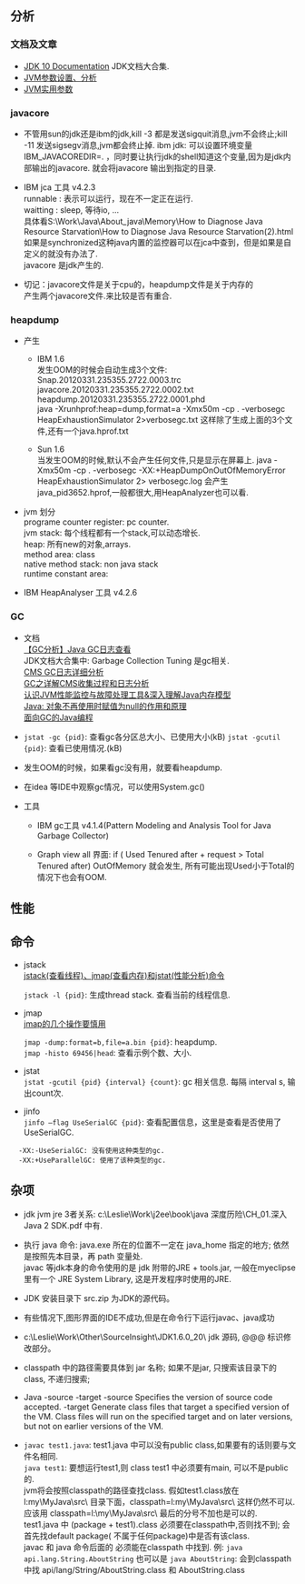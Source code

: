 
## 分析 ##
### 文档及文章 ###
   * [JDK 10 Documentation](https://docs.oracle.com/javase/10/)  JDK文档大合集.
   * [JVM参数设置、分析](https://www.cnblogs.com/redcreen/archive/2011/05/04/2037057.html#CMSInitiatingOccupancyFraction_value)  
   * [JVM实用参数](http://ifeve.com/useful-jvm-flags-part-3-printing-all-xx-flags-and-their-values/)  

### javacore ###
  * 不管用sun的jdk还是ibm的jdk,kill -3 都是发送sigquit消息,jvm不会终止;kill -11 发送sigsegv消息,jvm都会终止掉.
  ibm jdk:  可以设置环境变量IBM_JAVACOREDIR=.  ，同时要让执行jdk的shell知道这个变量,因为是jdk内部输出的javacore. 就会将javacore 输出到指定的目录.  

  * IBM jca 工具 v4.2.3  
  runnable : 表示可以运行，现在不一定正在运行.  
  waitting : sleep, 等待io, ...  
  具体看S:\Work\Java\About_java\Memory\How to Diagnose Java Resource Starvation\How to Diagnose Java Resource Starvation(2).html  
  如果是synchronized这种java内置的监控器可以在jca中查到，但是如果是自定义的就没有办法了.  
  javacore 是jdk产生的.  

  * 切记：javacore文件是关于cpu的，heapdump文件是关于内存的  
        产生两个javacore文件.来比较是否有重合.

### heapdump ###
  * 产生  
    + IBM 1.6  
      发生OOM的时候会自动生成3个文件: Snap.20120331.235355.2722.0003.trc  javacore.20120331.235355.2722.0002.txt heapdump.20120331.235355.2722.0001.phd  
      java -Xrunhprof:heap=dump,format=a -Xmx50m -cp . -verbosegc HeapExhaustionSimulator 2>verbosegc.txt  这样除了生成上面的3个文件,还有一个java.hprof.txt  

    + Sun 1.6  
      当发生OOM的时候,默认不会产生任何文件,只是显示在屏幕上.
      java -Xmx50m -cp . -verbosegc -XX:+HeapDumpOnOutOfMemoryError HeapExhaustionSimulator 2> verbosegc.log 会产生java_pid3652.hprof,一般都很大,用HeapAnalyzer也可以看.

  * jvm 划分  
    programe counter register: pc counter.  
    jvm stack:                每个线程都有一个stack,可以动态增长.  
    heap:                     所有new的对象,arrays.  
    method area:              class  
    native method stack:      non java stack  
    runtime constant area:  

  * IBM HeapAnalyser 工具 v4.2.6  

### GC ###
  * 文档  
  [【GC分析】Java GC日志查看](https://www.cnblogs.com/qlqwjy/p/7929414.html)  
  JDK文档大合集中: Garbage Collection Tuning 是gc相关.  
  [CMS GC日志详细分析](https://blog.csdn.net/a417930422/article/details/16948933)  
  [GC之详解CMS收集过程和日志分析](http://www.cnblogs.com/zhangxiaoguang/p/5792468.html)  
  [认识JVM性能监控与故障处理工具&深入理解Java内存模型](https://blog.csdn.net/kringpin_lin/article/details/26211119)  
  [Java: 对象不再使用时赋值为null的作用和原理](https://www.polarxiong.com/archives/Java-%E5%AF%B9%E8%B1%A1%E4%B8%8D%E5%86%8D%E4%BD%BF%E7%94%A8%E6%97%B6%E8%B5%8B%E5%80%BC%E4%B8%BAnull%E7%9A%84%E4%BD%9C%E7%94%A8%E5%92%8C%E5%8E%9F%E7%90%86.html)  
  [面向GC的Java编程](http://www.importnew.com/11372.html)  

  * `jstat -gc {pid}`: 查看gc各分区总大小、已使用大小(kB)
    `jstat -gcutil {pid}`: 查看已使用情况.(kB)

  * 发生OOM的时候，如果看gc没有用，就要看heapdump.  

  * 在idea 等IDE中观察gc情况，可以使用System.gc()

  * 工具  
    + IBM gc工具 v4.1.4(Pattern Modeling and Analysis Tool for Java Garbage Collector)  
   
    + Graph view all 界面: if ( Used Tenured after + request > Total Tenured after)  OutOfMemory 就会发生, 所有可能出现Used小于Total的情况下也会有OOM.  


## 性能 ## 

## 命令 ##
  * jstack  
    [jstack(查看线程)、jmap(查看内存)和jstat(性能分析)命令](https://blog.csdn.net/imxiangzi/article/details/47123849)  

    `jstack -l {pid}`:  生成thread stack. 查看当前的线程信息.  

  * jmap  
    [jmap的几个操作要慎用](https://blog.csdn.net/lovetea99/article/details/52588265)  

    `jmap -dump:format=b,file=a.bin {pid}`: heapdump.  
    `jmap -histo 69456|head`: 查看示例个数、大小.

  * jstat  
    `jstat -gcutil {pid} {interval} {count}`: gc 相关信息.  每隔 interval s, 输出count次.  

  * jinfo  
    `jinfo –flag UseSerialGC {pid}`: 查看配置信息，这里是查看是否使用了 UseSerialGC.  
  >  
      -XX:-UseSerialGC: 没有使用这种类型的gc.  
      -XX:+UseParallelGC: 使用了该种类型的gc.  

## 杂项 ##
  * jdk jvm jre 3者关系:  c:\Leslie\Work\j2ee\book\java 深度历险\CH_01.深入Java 2 SDK.pdf 中有.  
  
  * 执行 java 命令: java.exe 所在的位置不一定在 java_home 指定的地方;  依然是按照先本目录，再 path 变量处.  
   javac 等jdk本身的命令使用的是 jdk 附带的JRE + tools.jar,  一般在myeclipse里有一个 JRE System Library, 这是开发程序时使用的JRE.  
  * JDK 安装目录下 src.zip 为JDK的源代码。  

  * 有些情况下,图形界面的IDE不成功,但是在命令行下运行javac、java成功  

  * c:\Leslie\Work\Other\SourceInsight\JDK1.6.0_20\  jdk 源码,  @@@ 标识修改部分。  

  * classpath 中的路径需要具体到 jar 名称; 如果不是jar, 只搜索该目录下的class, 不递归搜索;  

  * Java -source   -target
    -source Specifies the version of source code accepted.
    -target Generate class files that target a specified version of the VM. Class files will run on the specified target and on later versions, but not on earlier versions of the VM.

  * `javac test1.java`: test1.java 中可以没有public class,如果要有的话则要与文件名相同.  
    `java test1`: 要想运行test1,则 class test1 中必须要有main, 可以不是public的.  
    jvm将会按照classpath的路径查找class.  假如test1.class放在 l:my\MyJava\src\ 目录下面，classpath=l:my\MyJava\src\  这样仍然不可以.应该用 classpath=l:\my\MyJava\src\ 最后的分号不加也是可以的.  
    test1.java 中  (package + test1).class 必须要在classpath中,否则找不到; 会首先找default package( 不属于任何package)中是否有该class.  
    javac 和 java 命令后面的 必须能在classpath 中找到. 例: `java api.lang.String.AboutString` 也可以是 `java AboutString`:  会到classpath中找 api/lang/String/AboutString.class 和 AboutString.class  










